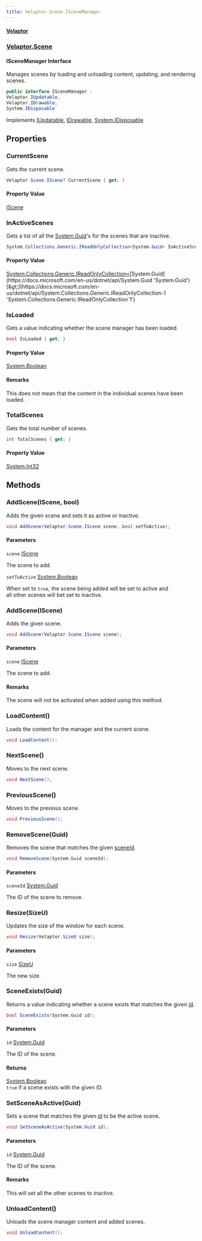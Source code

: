 ```yaml
---
title: Velaptor.Scene.ISceneManager
---
```


#### [Velaptor](Namespaces.md 'Velaptor Namespaces')
### [Velaptor.Scene](Velaptor.Scene.md 'Velaptor.Scene')

#### ISceneManager Interface

Manages scenes by loading and unloading content, updating, and rendering scenes.

```csharp
public interface ISceneManager :
Velaptor.IUpdatable,
Velaptor.IDrawable,
System.IDisposable
```

Implements [IUpdatable](Velaptor.IUpdatable.md 'Velaptor.IUpdatable'), [IDrawable](Velaptor.IDrawable.md 'Velaptor.IDrawable'), [System.IDisposable](https://docs.microsoft.com/en-us/dotnet/api/System.IDisposable 'System.IDisposable')
## Properties

<a name='Velaptor.Scene.ISceneManager.CurrentScene'></a>

### CurrentScene 

Gets the current scene.

```csharp
Velaptor.Scene.IScene? CurrentScene { get; }
```

#### Property Value
[IScene](Velaptor.Scene.IScene.md 'Velaptor.Scene.IScene')

<a name='Velaptor.Scene.ISceneManager.InActiveScenes'></a>

### InActiveScenes 

Gets a list of all the [System.Guid](https://docs.microsoft.com/en-us/dotnet/api/System.Guid 'System.Guid')'s for the scenes that are inactive.

```csharp
System.Collections.Generic.IReadOnlyCollection<System.Guid> InActiveScenes { get; }
```

#### Property Value
[System.Collections.Generic.IReadOnlyCollection&lt;](https://docs.microsoft.com/en-us/dotnet/api/System.Collections.Generic.IReadOnlyCollection-1 'System.Collections.Generic.IReadOnlyCollection`1')[System.Guid](https://docs.microsoft.com/en-us/dotnet/api/System.Guid 'System.Guid')[&gt;](https://docs.microsoft.com/en-us/dotnet/api/System.Collections.Generic.IReadOnlyCollection-1 'System.Collections.Generic.IReadOnlyCollection`1')

<a name='Velaptor.Scene.ISceneManager.IsLoaded'></a>

### IsLoaded 

Gets a value indicating whether the scene manager has been loaded.

```csharp
bool IsLoaded { get; }
```

#### Property Value
[System.Boolean](https://docs.microsoft.com/en-us/dotnet/api/System.Boolean 'System.Boolean')

#### Remarks
This does not mean that the content in the individual scenes have been loaded.

<a name='Velaptor.Scene.ISceneManager.TotalScenes'></a>

### TotalScenes 

Gets the total number of scenes.

```csharp
int TotalScenes { get; }
```

#### Property Value
[System.Int32](https://docs.microsoft.com/en-us/dotnet/api/System.Int32 'System.Int32')
## Methods

<a name='Velaptor.Scene.ISceneManager.AddScene(Velaptor.Scene.IScene,bool)'></a>

### AddScene(IScene, bool) 

Adds the given scene and sets it as active or inactive.

```csharp
void AddScene(Velaptor.Scene.IScene scene, bool setToActive);
```
#### Parameters

<a name='Velaptor.Scene.ISceneManager.AddScene(Velaptor.Scene.IScene,bool).scene'></a>

`scene` [IScene](Velaptor.Scene.IScene.md 'Velaptor.Scene.IScene')

The scene to add.

<a name='Velaptor.Scene.ISceneManager.AddScene(Velaptor.Scene.IScene,bool).setToActive'></a>

`setToActive` [System.Boolean](https://docs.microsoft.com/en-us/dotnet/api/System.Boolean 'System.Boolean')

When set to `true`, the scene being added will be set to active and  
all other scenes will bet set to inactive.

<a name='Velaptor.Scene.ISceneManager.AddScene(Velaptor.Scene.IScene)'></a>

### AddScene(IScene) 

Adds the given scene.

```csharp
void AddScene(Velaptor.Scene.IScene scene);
```
#### Parameters

<a name='Velaptor.Scene.ISceneManager.AddScene(Velaptor.Scene.IScene).scene'></a>

`scene` [IScene](Velaptor.Scene.IScene.md 'Velaptor.Scene.IScene')

The scene to add.

#### Remarks
The scene will not be activated when added using this method.

<a name='Velaptor.Scene.ISceneManager.LoadContent()'></a>

### LoadContent() 

Loads the content for the manager and the current scene.

```csharp
void LoadContent();
```

<a name='Velaptor.Scene.ISceneManager.NextScene()'></a>

### NextScene() 

Moves to the next scene.

```csharp
void NextScene();
```

<a name='Velaptor.Scene.ISceneManager.PreviousScene()'></a>

### PreviousScene() 

Moves to the previous scene.

```csharp
void PreviousScene();
```

<a name='Velaptor.Scene.ISceneManager.RemoveScene(System.Guid)'></a>

### RemoveScene(Guid) 

Removes the scene that matches the given [sceneId](Velaptor.Scene.ISceneManager.md#Velaptor.Scene.ISceneManager.RemoveScene(System.Guid).sceneId 'Velaptor.Scene.ISceneManager.RemoveScene(System.Guid).sceneId').

```csharp
void RemoveScene(System.Guid sceneId);
```
#### Parameters

<a name='Velaptor.Scene.ISceneManager.RemoveScene(System.Guid).sceneId'></a>

`sceneId` [System.Guid](https://docs.microsoft.com/en-us/dotnet/api/System.Guid 'System.Guid')

The ID of the scene to remove.

<a name='Velaptor.Scene.ISceneManager.Resize(Velaptor.SizeU)'></a>

### Resize(SizeU) 

Updates the size of the window for each scene.

```csharp
void Resize(Velaptor.SizeU size);
```
#### Parameters

<a name='Velaptor.Scene.ISceneManager.Resize(Velaptor.SizeU).size'></a>

`size` [SizeU](Velaptor.SizeU.md 'Velaptor.SizeU')

The new size.

<a name='Velaptor.Scene.ISceneManager.SceneExists(System.Guid)'></a>

### SceneExists(Guid) 

Returns a value indicating whether a scene exists that matches the given [id](Velaptor.Scene.ISceneManager.md#Velaptor.Scene.ISceneManager.SceneExists(System.Guid).id 'Velaptor.Scene.ISceneManager.SceneExists(System.Guid).id').

```csharp
bool SceneExists(System.Guid id);
```
#### Parameters

<a name='Velaptor.Scene.ISceneManager.SceneExists(System.Guid).id'></a>

`id` [System.Guid](https://docs.microsoft.com/en-us/dotnet/api/System.Guid 'System.Guid')

The ID of the scene.

#### Returns
[System.Boolean](https://docs.microsoft.com/en-us/dotnet/api/System.Boolean 'System.Boolean')  
`true` if a scene exists with the given ID.

<a name='Velaptor.Scene.ISceneManager.SetSceneAsActive(System.Guid)'></a>

### SetSceneAsActive(Guid) 

Sets a scene that matches the given [id](Velaptor.Scene.ISceneManager.md#Velaptor.Scene.ISceneManager.SetSceneAsActive(System.Guid).id 'Velaptor.Scene.ISceneManager.SetSceneAsActive(System.Guid).id') to be the active scene.

```csharp
void SetSceneAsActive(System.Guid id);
```
#### Parameters

<a name='Velaptor.Scene.ISceneManager.SetSceneAsActive(System.Guid).id'></a>

`id` [System.Guid](https://docs.microsoft.com/en-us/dotnet/api/System.Guid 'System.Guid')

The ID of the scene.

#### Remarks
This will set all the other scenes to inactive.

<a name='Velaptor.Scene.ISceneManager.UnloadContent()'></a>

### UnloadContent() 

Unloads the scene manager content and added scenes.

```csharp
void UnloadContent();
```